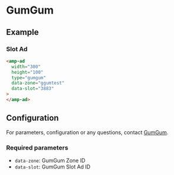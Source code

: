 <!---
Copyright 2017 The AMP HTML Authors. All Rights Reserved.

Licensed under the Apache License, Version 2.0 (the "License");
you may not use this file except in compliance with the License.
You may obtain a copy of the License at

      http://www.apache.org/licenses/LICENSE-2.0

Unless required by applicable law or agreed to in writing, software
distributed under the License is distributed on an "AS-IS" BASIS,
WITHOUT WARRANTIES OR CONDITIONS OF ANY KIND, either express or implied.
See the License for the specific language governing permissions and
limitations under the License.
-->

# GumGum

## Example

### Slot Ad

```html
<amp-ad
  width="300"
  height="100"
  type="gumgum"
  data-zone="ggumtest"
  data-slot="3883"
>
</amp-ad>
```

## Configuration

For parameters, configuration or any questions, contact
[GumGum](http://gumgum.com/contact/).

### Required parameters

- `data-zone`: GumGum Zone ID
- `data-slot`: GumGum Slot Ad ID
